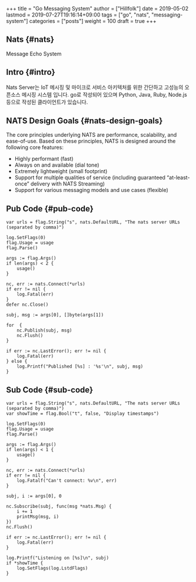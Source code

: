 +++
title = "Go Messaging System"
author = ["Hillfolk"]
date = 2019-05-02
lastmod = 2019-07-27T19:16:14+09:00
tags = ["go", "nats", "messaging-system"]
categories = ["posts"]
weight = 100
draft = true
+++

## Nats {#nats}

Message Echo System


## Intro {#intro}

Nats Server는 IoT 메시징 및 마이크로 서비스 아키텍처를 위한 간단하고 고성능의 오픈소스 메시징 시스템 입니다.
go로 작성되어 있으며 Python, Java, Ruby, Node.js 등으로 작성된 클라이언트가 있습니다.


## NATS Design Goals {#nats-design-goals}

The core principles underlying NATS are performance, scalability, and ease-of-use. Based on these principles, NATS is designed around the following core features:

-   Highly performant (fast)
-   Always on and available (dial tone)
-   Extremely lightweight (small footprint)
-   Support for multiple qualities of service (including guaranteed “at-least-once” delivery with NATS Streaming)
-   Support for various messaging models and use cases (flexible)


## Pub Code {#pub-code}

```nil
var urls = flag.String("s", nats.DefaultURL, "The nats server URLs (separated by comma)")

log.SetFlags(0)
flag.Usage = usage
flag.Parse()

args := flag.Args()
if len(args) < 2 {
	usage()
}

nc, err := nats.Connect(*urls)
if err != nil {
	log.Fatal(err)
}
defer nc.Close()

subj, msg := args[0], []byte(args[1])

for  {
	nc.Publish(subj, msg)
	nc.Flush()
}

if err := nc.LastError(); err != nil {
	log.Fatal(err)
} else {
	log.Printf("Published [%s] : '%s'\n", subj, msg)
}

```


## Sub Code {#sub-code}

```nil
var urls = flag.String("s", nats.DefaultURL, "The nats server URLs (separated by comma)")
var showTime = flag.Bool("t", false, "Display timestamps")

log.SetFlags(0)
flag.Usage = usage
flag.Parse()

args := flag.Args()
if len(args) < 1 {
	usage()
}

nc, err := nats.Connect(*urls)
if err != nil {
	log.Fatalf("Can't connect: %v\n", err)
}

subj, i := args[0], 0

nc.Subscribe(subj, func(msg *nats.Msg) {
	i += 1
	printMsg(msg, i)
})
nc.Flush()

if err := nc.LastError(); err != nil {
	log.Fatal(err)
}

log.Printf("Listening on [%s]\n", subj)
if *showTime {
	log.SetFlags(log.LstdFlags)
}



```